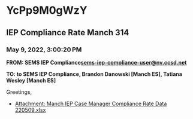 # YcPp9M0gWzY
## IEP Compliance Rate Manch 314
### May 9, 2022, 3:00:20 PM
**FROM: SEMS IEP Compliance<sems-iep-compliance-user@nv.ccsd.net>**

**TO: to SEMS IEP Compliance, Brandon Danowski [Manch ES], Tatiana Wesley [Manch ES]**


Greetings,  





* [Attachment: Manch IEP Case Manager Compliance Rate Data 220509.xlsx](YcPp9M0gWzY-attachment-1.xlsx)
